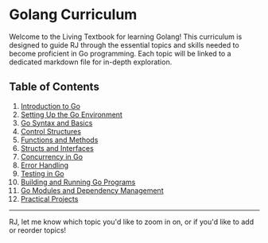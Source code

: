 # Golang Curriculum

Welcome to the Living Textbook for learning Golang! This curriculum is designed to guide RJ through the essential topics and skills needed to become proficient in Go programming. Each topic will be linked to a dedicated markdown file for in-depth exploration.

## Table of Contents

1. [Introduction to Go](introduction-to-go.md)
2. [Setting Up the Go Environment](setting-up-go-environment.md)
3. [Go Syntax and Basics](go-syntax-and-basics.md)
4. [Control Structures](control-structures.md)
5. [Functions and Methods](functions-and-methods.md)
6. [Structs and Interfaces](structs-and-interfaces.md)
7. [Concurrency in Go](concurrency-in-go.md)
8. [Error Handling](error-handling.md)
9. [Testing in Go](testing-in-go.md)
10. [Building and Running Go Programs](building-and-running-go-programs.md)
11. [Go Modules and Dependency Management](go-modules-and-dependency-management.md)
12. [Practical Projects](practical-projects.md)

---

RJ, let me know which topic you'd like to zoom in on, or if you'd like to add or reorder topics!
